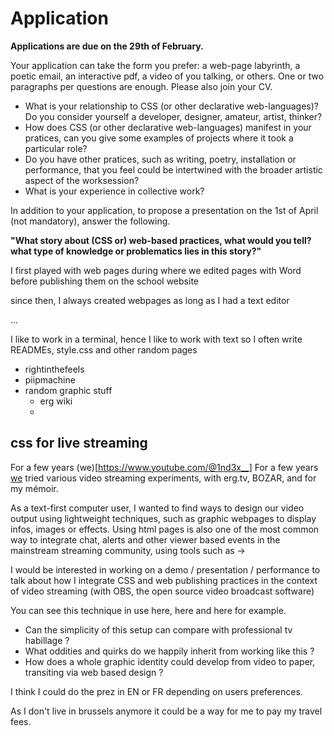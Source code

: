 # Application

**Applications are due on the 29th of February.**

Your application can take the form you prefer: a web-page labyrinth, a poetic email, an interactive pdf, a video of you talking, or others. One or two paragraphs per questions are enough. Please also join your CV.

* What is your relationship to CSS (or other declarative web-languages)? Do you consider yourself a developer, designer, amateur, artist, thinker?
* How does CSS (or other declarative web-languages) manifest in your pratices, can you give some examples of projects where it took a particular role?
* Do you have other pratices, such as writing, poetry, installation or performance, that you feel could be intertwined with the broader artistic aspect of the worksession?
* What is your experience in collective work?

In addition to your application, to propose a presentation on the 1st of April (not mandatory), answer the following.

**"What story about (CSS or) web-based practices, what would you tell? what type of knowledge or problematics lies in this story?"**


I first played with web pages during 
where we edited pages with Word
before publishing them on the school website

since then, I always created webpages as long as I had a text editor

...

I like to work in a terminal,
    hence I like to work with text
        so I often write READMEs, style.css and other random pages

* rightinthefeels
* piipmachine
* random graphic stuff
    * erg wiki
    * 

## css for live streaming

For a few years (we)[https://www.youtube.com/@1nd3x__]
For a few years [we](https://www.youtube.com/@1nd3x__) tried various video streaming experiments, with erg.tv, BOZAR, and for my mémoir.

As a text-first computer user, I wanted to find ways to design our video output using lightweight techniques, such as graphic webpages to display infos, images or effects. Using html pages is also one of the most common way to integrate chat, alerts and other viewer based events in the mainstream streaming community, using tools such as →

I would be interested in working on a demo / presentation / performance to talk about how I integrate CSS and web publishing practices in the context of video streaming (with OBS, the open source video broadcast software)

You can see this technique in use here, here and here for example.

* Can the simplicity of this setup can compare with professional tv habillage ?
* What oddities and quirks do we happily inherit from working like this ?
* How does a whole graphic identity could develop from video to paper, transiting via web based design ?

I think I could do the prez in EN or FR depending on users preferences.

As I don't live in brussels anymore it could be a way for me to pay my travel fees.


